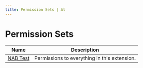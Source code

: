 ```yaml
---
title: Permission Sets | Al
---
```

# Permission Sets

| Name | Description |
| ----- | ------ |
| [NAB Test](permissionset-nab-test/index.md) | Permissions to everything in this extension. |
